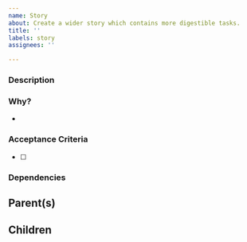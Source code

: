 ```yaml
---
name: Story
about: Create a wider story which contains more digestible tasks.
title: ''
labels: story
assignees: ''

---
```


### Description

> 

### Why?

- 

### Acceptance Criteria 

- [ ]

### Dependencies

Parent(s)
-

Children
-
